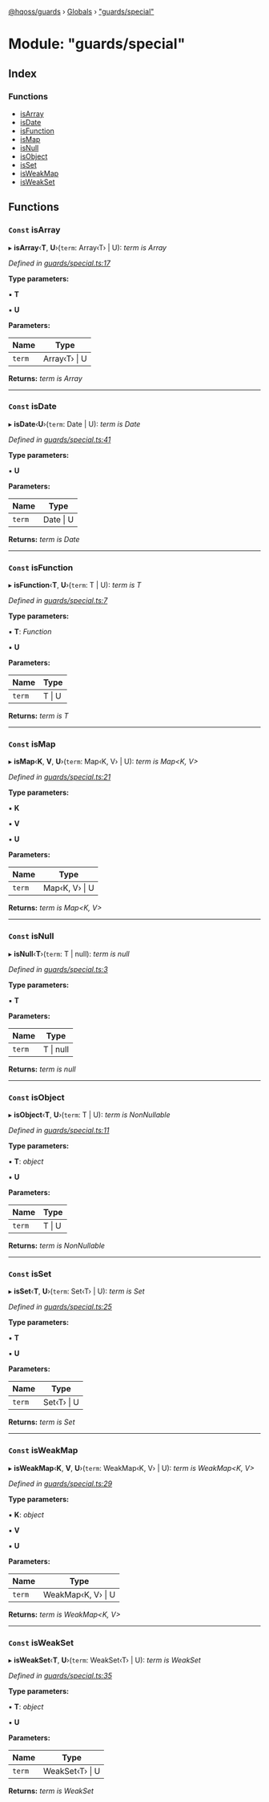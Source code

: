 [@hqoss/guards](../README.md) › [Globals](../globals.md) › ["guards/special"](_guards_special_.md)

# Module: "guards/special"

## Index

### Functions

* [isArray](_guards_special_.md#const-isarray)
* [isDate](_guards_special_.md#const-isdate)
* [isFunction](_guards_special_.md#const-isfunction)
* [isMap](_guards_special_.md#const-ismap)
* [isNull](_guards_special_.md#const-isnull)
* [isObject](_guards_special_.md#const-isobject)
* [isSet](_guards_special_.md#const-isset)
* [isWeakMap](_guards_special_.md#const-isweakmap)
* [isWeakSet](_guards_special_.md#const-isweakset)

## Functions

### `Const` isArray

▸ **isArray**‹**T**, **U**›(`term`: Array‹T› | U): *term is Array<T>*

*Defined in [guards/special.ts:17](https://github.com/hqoss/guards/blob/d6aeb0e/src/guards/special.ts#L17)*

**Type parameters:**

▪ **T**

▪ **U**

**Parameters:**

Name | Type |
------ | ------ |
`term` | Array‹T› &#124; U |

**Returns:** *term is Array<T>*

___

### `Const` isDate

▸ **isDate**‹**U**›(`term`: Date | U): *term is Date*

*Defined in [guards/special.ts:41](https://github.com/hqoss/guards/blob/d6aeb0e/src/guards/special.ts#L41)*

**Type parameters:**

▪ **U**

**Parameters:**

Name | Type |
------ | ------ |
`term` | Date &#124; U |

**Returns:** *term is Date*

___

### `Const` isFunction

▸ **isFunction**‹**T**, **U**›(`term`: T | U): *term is T*

*Defined in [guards/special.ts:7](https://github.com/hqoss/guards/blob/d6aeb0e/src/guards/special.ts#L7)*

**Type parameters:**

▪ **T**: *Function*

▪ **U**

**Parameters:**

Name | Type |
------ | ------ |
`term` | T &#124; U |

**Returns:** *term is T*

___

### `Const` isMap

▸ **isMap**‹**K**, **V**, **U**›(`term`: Map‹K, V› | U): *term is Map<K, V>*

*Defined in [guards/special.ts:21](https://github.com/hqoss/guards/blob/d6aeb0e/src/guards/special.ts#L21)*

**Type parameters:**

▪ **K**

▪ **V**

▪ **U**

**Parameters:**

Name | Type |
------ | ------ |
`term` | Map‹K, V› &#124; U |

**Returns:** *term is Map<K, V>*

___

### `Const` isNull

▸ **isNull**‹**T**›(`term`: T | null): *term is null*

*Defined in [guards/special.ts:3](https://github.com/hqoss/guards/blob/d6aeb0e/src/guards/special.ts#L3)*

**Type parameters:**

▪ **T**

**Parameters:**

Name | Type |
------ | ------ |
`term` | T &#124; null |

**Returns:** *term is null*

___

### `Const` isObject

▸ **isObject**‹**T**, **U**›(`term`: T | U): *term is NonNullable<T>*

*Defined in [guards/special.ts:11](https://github.com/hqoss/guards/blob/d6aeb0e/src/guards/special.ts#L11)*

**Type parameters:**

▪ **T**: *object*

▪ **U**

**Parameters:**

Name | Type |
------ | ------ |
`term` | T &#124; U |

**Returns:** *term is NonNullable<T>*

___

### `Const` isSet

▸ **isSet**‹**T**, **U**›(`term`: Set‹T› | U): *term is Set<T>*

*Defined in [guards/special.ts:25](https://github.com/hqoss/guards/blob/d6aeb0e/src/guards/special.ts#L25)*

**Type parameters:**

▪ **T**

▪ **U**

**Parameters:**

Name | Type |
------ | ------ |
`term` | Set‹T› &#124; U |

**Returns:** *term is Set<T>*

___

### `Const` isWeakMap

▸ **isWeakMap**‹**K**, **V**, **U**›(`term`: WeakMap‹K, V› | U): *term is WeakMap<K, V>*

*Defined in [guards/special.ts:29](https://github.com/hqoss/guards/blob/d6aeb0e/src/guards/special.ts#L29)*

**Type parameters:**

▪ **K**: *object*

▪ **V**

▪ **U**

**Parameters:**

Name | Type |
------ | ------ |
`term` | WeakMap‹K, V› &#124; U |

**Returns:** *term is WeakMap<K, V>*

___

### `Const` isWeakSet

▸ **isWeakSet**‹**T**, **U**›(`term`: WeakSet‹T› | U): *term is WeakSet<T>*

*Defined in [guards/special.ts:35](https://github.com/hqoss/guards/blob/d6aeb0e/src/guards/special.ts#L35)*

**Type parameters:**

▪ **T**: *object*

▪ **U**

**Parameters:**

Name | Type |
------ | ------ |
`term` | WeakSet‹T› &#124; U |

**Returns:** *term is WeakSet<T>*
